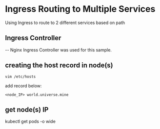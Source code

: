 # Ingress Routing to Multiple Services
Using Ingress to route to 2 different services based on path


## Ingress Controller 
-- Nginx Ingress Controller was used for this sample. 

## creating the host record in node(s)
`vim /etc/hosts`

add record below:
```
<node_IP> world.universe.mine
```

## get node(s) IP
kubectl get pods -o wide